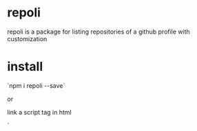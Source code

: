 # repoli
 repoli is a package for listing repositories of a github profile with customization

# install

´npm i repoli --save´

or


link a script tag in html

´<script scr="https://www.github.com/c1tizen/repoli/index.js"><script/>´